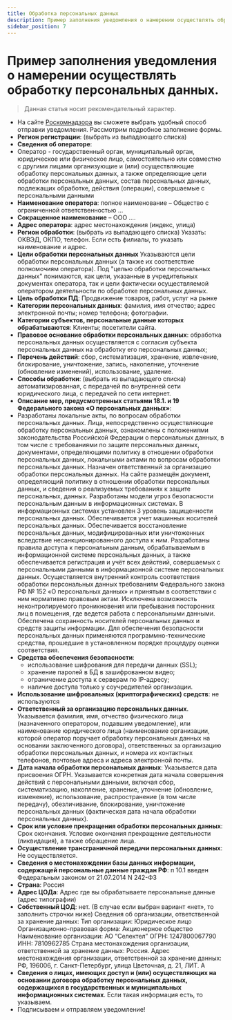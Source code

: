 ```yaml
---
title: Обработка персональных данных
description: Пример заполнения уведомления о намерении осуществлять обработку персональных данных.
sidebar_position: 7
---
```


# Пример заполнения уведомления о намерении осуществлять обработку персональных данных.
> Данная статья носит рекомендательный характер.
* На сайте [Роскомнадзора](https://pd.rkn.gov.ru/operators-registry/notification/form/) вы сможете выбрать удобный способ отправки уведомления. 
Рассмотрим подробное заполнение формы.
* __Регион регистрации__: (выбрать из выпадающего списка)
* __Сведения об операторе__:
* Оператор - государственный орган, муниципальный орган, юридическое или физическое лицо, самостоятельно или совместно с другими лицами организующие и (или) осуществляющие обработку персональных данных, а также определяющие цели обработки персональных данных, состав персональных данных, подлежащих обработке, действия (операции), совершаемые с персональными данными
* __Наименование оператора__: полное наименование – Общество с ограниченной ответственностью ...
* __Сокращенное наименование__ – ООО ....
* __Адрес оператора__: адрес местонахождения (индекс, улица)
* __Регион обработки__: (выбрать из выпадающего списка)
Указать: ОКВЭД, ОКПО, телефон. 
Если есть филиалы, то указать наименование и адрес.
* __Цели обработки персональных данных__
Указываются цели обработки персональных данных (а также их соответствие полномочиям оператора). Под "целью обработки персональных данных" понимаются, как цели, указанные в учредительных документах оператора, так и цели фактически осуществляемой оператором деятельности по обработке персональных данных.
* __Цель обработки ПД__: Продвижение товаров, работ, услуг на рынке
* __Категории персональных данных__: фамилия, имя отчество; адрес электронной почты; номер телефона; фотографии.
* __Категории субъектов, персональные данные которых обрабатываются__: Клиенты; посетители сайта.
* __Правовое основание обработки персональных данных__: обработка персональных данных осуществляется с согласия субъекта персональных данных на обработку его персональных данных;
* __Перечень действий__: сбор, систематизация, хранение, извлечение, блокирование, уничтожение, запись, накопелние, уточнение (обновление изменений), использование, удаление.
* __Способы обработки__: (выбрать из выпадающего списка) автоматизированная, с передачей по внутренней сети юридического лица, с передачей по сети интернет.
* __Описание мер, предусмотренных статьями 18.1. и 19 Федерального закона «О персональных данных»__:
* Разработаны локальные акты, по вопросам обработки персональных данных. Лица, непосредственно осуществляющие обработку персональных данных, ознакомлены с положениями законодательства Российской Федерации о персональных данных, в том числе с требованиями по защите персональных данных, документами, определяющими политику в отношении обработки персональных данных, локальными актами по вопросам обработки персональных данных. Назначен ответственный за организацию обработки персональных данных. На сайте размещён документ, определяющий политику в отношении обработки персональных данных, и сведения о реализуемых требованиях к защите персональных, данных. Разработаны модели угроз безопасности персональным данным в информационных системах. В информационных системах установлен 3 уровень защищенности персональных данных. Обеспечивается учет машинных носителей персональных данных. Обеспечивается восстановление персональных данных, модифицированных или уничтоженных вследствие несанкционированного доступа к ним. Разработаны правила доступа к персональным данным, обрабатываемым в информационной системе персональных данных, а также обеспечивается регистрация и учёт всех действий, совершаемых с персональными данными в информационной системе персональных данных. Осуществляется внутренний контроль соответствия обработки персональных данных требованиям Федерального закона РФ № 152 «О персональных данных» и принятым в соответствии с ним нормативно правовым актам. Исключена возможность неконтролируемого проникновения или пребывания посторонних лиц в помещения, где ведется работа с персональными данными. Обеспечена сохранность носителей персональных данных и средств защиты информации. Для обеспечения безопасности персональных данных применяются программно-технические средства, прошедшие в установленном порядке процедуру оценки соответствия.
* __Средства обеспечения безопасности__: 
    + использование шифрования для передачи данных (SSL);
    + хранение паролей в БД в зашифрованном видео;
    + ограничение доступа к серверам по IP-адресу;
    + наличие доступа только у соучредителей организации.
* __Использование шифровальных (криптографических) средств__: не используются
* __Ответственный за организацию персональных данных__. Указывается фамилия, имя, отчество физического лица (назначенного оператором, подавшим уведомление), или наименование юридического лица (наименование организации, которой оператор поручает обработку персональных данных на основании заключенного договора), ответственных за организацию обработки персональных данных, и номера их контактных телефонов, почтовые адреса и адреса электронной почты.
* __Дата начала обработки персональных данных__: Указывается дата присвоения ОГРН. 
Указывается конкретная дата начала совершения действий с персональными данными, включая сбор, систематизацию, накопление, хранение, уточнение (обновление, изменение), использование, распространение (в том числе передачу), обезличивание, блокирование, уничтожение персональных данных (фактическая дата начала обработки персональных данных).
* __Срок или условие прекращения обработки персональных данных__: Срок окончания. Условие окончания прекращение деятельности (ликвидация), а также обращение лица.
* __Осуществление трансграничной передачи персональных данных__: Не осуществляется.
* __Сведения о местонахождении базы данных информации, содержащей персональные данные граждан РФ__: п 10.1 введен Федеральным законом от 21.07.2014 N 242-ФЗ
* __Страна__: Россия
* __Адрес ЦОДа__: Адрес где вы обрабатываете персональные данные (адрес типографии)
* __Собственный ЦОД__: нет.
(В случае если выбран вариант «нет», то заполнить строчки ниже)
Сведения об организации, ответственной за хранение данных:
Тип организации: Юридическое лицо
 Организационно-правовая форма: Акционерное общество
 Наименование организации: АО “Селектел”
 ОГРН: 1247800067790
 ИНН: 7810962785
Страна местонахождения организации, ответственной за хранение данных: Россия.
Адрес местонахождения организации, ответственной за хранение данных: РФ, 196006, г. Санкт-Петербург, улица Цветочная, д. 21, ЛИТ. А
* __Сведения о лицах, имеющих доступ и (или) осуществляющих на основании договора обработку персональных данных, содержащихся в государственных и муниципальных информационных системах__.
Если такая информация есть, то указываем.
* Подписываем и отправляем уведомление!